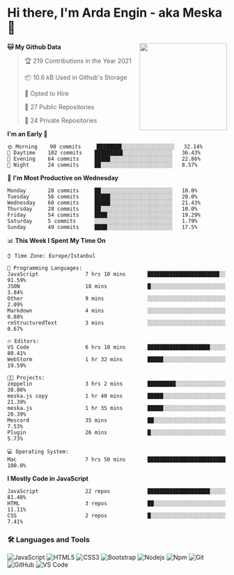 # Hi there, I'm Arda Engin - aka Meska 👋

<img align='right' src='https://user-images.githubusercontent.com/5713670/87202985-820dcb80-c2b6-11ea-9f56-7ec461c497c3.gif' width='200"'>

<!--START_SECTION:waka-->
**🐱 My Github Data** 

> 🏆 219 Contributions in the Year 2021
 > 
> 📦 10.6 kB Used in Github's Storage 
 > 
> 💼 Opted to Hire
 > 
> 📜 27 Public Repositories 
 > 
> 🔑 24 Private Repositories  
 > 
**I'm an Early 🐤** 

```text
🌞 Morning    90 commits     ████████░░░░░░░░░░░░░░░░░   32.14% 
🌆 Daytime    102 commits    █████████░░░░░░░░░░░░░░░░   36.43% 
🌃 Evening    64 commits     █████░░░░░░░░░░░░░░░░░░░░   22.86% 
🌙 Night      24 commits     ██░░░░░░░░░░░░░░░░░░░░░░░   8.57%

```
📅 **I'm Most Productive on Wednesday** 

```text
Monday       28 commits     ██░░░░░░░░░░░░░░░░░░░░░░░   10.0% 
Tuesday      56 commits     █████░░░░░░░░░░░░░░░░░░░░   20.0% 
Wednesday    60 commits     █████░░░░░░░░░░░░░░░░░░░░   21.43% 
Thursday     28 commits     ██░░░░░░░░░░░░░░░░░░░░░░░   10.0% 
Friday       54 commits     ████░░░░░░░░░░░░░░░░░░░░░   19.29% 
Saturday     5 commits      ░░░░░░░░░░░░░░░░░░░░░░░░░   1.79% 
Sunday       49 commits     ████░░░░░░░░░░░░░░░░░░░░░   17.5%

```


📊 **This Week I Spent My Time On** 

```text
⌚︎ Time Zone: Europe/Istanbul

💬 Programming Languages: 
JavaScript               7 hrs 10 mins       ███████████████████████░░   91.59% 
JSON                     18 mins             █░░░░░░░░░░░░░░░░░░░░░░░░   3.84% 
Other                    9 mins              ░░░░░░░░░░░░░░░░░░░░░░░░░   2.09% 
Markdown                 4 mins              ░░░░░░░░░░░░░░░░░░░░░░░░░   0.88% 
reStructuredText         3 mins              ░░░░░░░░░░░░░░░░░░░░░░░░░   0.67%

🔥 Editors: 
VS Code                  6 hrs 18 mins       ████████████████████░░░░░   80.41% 
WebStorm                 1 hr 32 mins        █████░░░░░░░░░░░░░░░░░░░░   19.59%

🐱‍💻 Projects: 
zeppelin                 3 hrs 2 mins        █████████░░░░░░░░░░░░░░░░   38.86% 
meska.js copy            1 hr 40 mins        █████░░░░░░░░░░░░░░░░░░░░   21.39% 
meska.js                 1 hr 35 mins        █████░░░░░░░░░░░░░░░░░░░░   20.39% 
Mescord                  35 mins             ██░░░░░░░░░░░░░░░░░░░░░░░   7.53% 
Plugin                   26 mins             █░░░░░░░░░░░░░░░░░░░░░░░░   5.73%

💻 Operating System: 
Mac                      7 hrs 50 mins       █████████████████████████   100.0%

```

**I Mostly Code in JavaScript** 

```text
JavaScript               22 repos            ████████████████████░░░░░   81.48% 
HTML                     3 repos             ██░░░░░░░░░░░░░░░░░░░░░░░   11.11% 
CSS                      2 repos             █░░░░░░░░░░░░░░░░░░░░░░░░   7.41%

```



<!--END_SECTION:waka-->


### 🛠 Languages and Tools
![JavaScript](https://img.shields.io/badge/-JavaScript-%23F7DF1C?style=flat-square&logo=javascript&logoColor=000000&color=%23FFCE5A)
![HTML5](https://img.shields.io/badge/-HTML5-%23E44D27?style=flat-square&logo=html5&logoColor=ffffff)
![CSS3](https://img.shields.io/badge/-CSS3-%231572B6?style=flat-square&logo=css3)
![Bootstrap](https://img.shields.io/badge/-Bootstrap-563D7C?style=flat-square&logo=Bootstrap)
![Nodejs](https://img.shields.io/badge/-Nodejs-339933?style=flat-square&logo=Node.js&logoColor=ffffff)
![Npm](https://img.shields.io/badge/-npm-CB3837?style=flat-square&logo=npm)
![Git](https://img.shields.io/badge/-Git-%23F05032?style=flat-square&logo=git&logoColor=%23ffffff)
![GitHub](https://img.shields.io/badge/-GitHub-181717?style=flat-square&logo=github)
![VS Code](http://img.shields.io/badge/-VS%20Code-007ACC?style=flat-square&logo=visual-studio-code&logoColor=ffffff)
